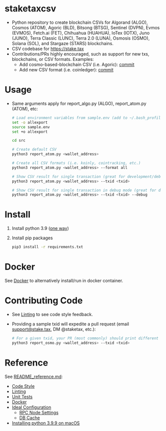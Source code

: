 
# staketaxcsv

* Python repository to create blockchain CSVs for Algorand (ALGO), Cosmos (ATOM), Agoric (BLD), Bitsong (BTSG),
  Sentinel (DVPN), Evmos (EVMOS), Fetch.ai (FET), Chihuahua (HUAHUA), IoTex (IOTX), Juno (JUNO), Terra Classic (LUNC),
  Terra 2.0 (LUNA), Osmosis (OSMO), Solana (SOL), and Stargaze (STARS) blockchains. 
* CSV codebase for <https://stake.tax>
* Contributions/PRs highly encouraged, such as support for new txs, blockchains, or CSV formats.  Examples:
  * Add cosmo-based-blockchain CSV (i.e. Agoric): [commit](https://github.com/hodgerpodger/staketaxcsv/commit/ff8af30b85ea4416504d043723e91f3edf5c7ee1) 
  * Add new CSV format (i.e. coinledger): [commit](https://github.com/hodgerpodger/staketaxcsv/commit/105b9e50dc08349dc750fd2e3f99298c369b543e) 
  
# Usage

* Same arguments apply for report_algo.py (ALGO), report_atom.py (ATOM), etc:

  ```sh
  # Load environment variables from sample.env (add to ~/.bash_profile or ~/.bashrc to avoid doing every time)
  set -o allexport
  source sample.env
  set +o allexport
  
  cd src
  
  # Create default CSV
  python3 report_atom.py <wallet_address>
  
  # Create all CSV formats (i.e. koinly, cointracking, etc.)
  python3 report_atom.py <wallet_address> --format all
  
  # Show CSV result for single transaction (great for development/debugging)
  python3 report_atom.py <wallet_address> --txid <txid>
  
  # Show CSV result for single transaction in debug mode (great for development/debugging)
  python3 report_atom.py <wallet_address> --txid <txid> --debug
  ```
  
  

# Install

  1. Install python 3.9 ([one way](README_reference.md#installing-python-39-on-macos))
  1. Install pip packages

     ```sh
     pip3 install -r requirements.txt
     ```

# Docker

See [Docker](README_reference.md#docker) to alternatively install/run in docker container.

# Contributing Code

* See [Linting](README_reference.md#linting) to see code style feedback.
* Providing a sample txid will expedite a pull request (email support@stake.tax,
  DM @staketax, etc.):

  ```sh
  # For a given txid, your PR (most commonly) should print different output before/after:
  python3 report_osmo.py <wallet_address> --txid <txid>
  ```

# Reference

See [README_reference.md](README_reference.md):

* [Code Style](README_reference.md#code-style)
* [Linting](README_reference.md#linting)
* [Unit Tests](README_reference.md#unit-tests)
* [Docker](README_reference.md#docker)
* [Ideal Configuration](README_reference.md#ideal-configuration)
  * [RPC Node Settings](README_reference.md#rpc-node-settings)
  * [DB Cache](README_reference.md#db-cache)
* [Installing python 3.9.9 on macOS](README_reference.md#installing-python-39-on-macos)
